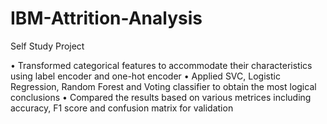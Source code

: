 # IBM-Attrition-Analysis
Self Study Project

•	Transformed categorical features to accommodate their characteristics using label encoder and one-hot encoder
•	Applied SVC, Logistic Regression, Random Forest and Voting classifier to obtain the most logical conclusions
•	Compared the results based on various metrices including accuracy, F1 score and confusion matrix for validation
